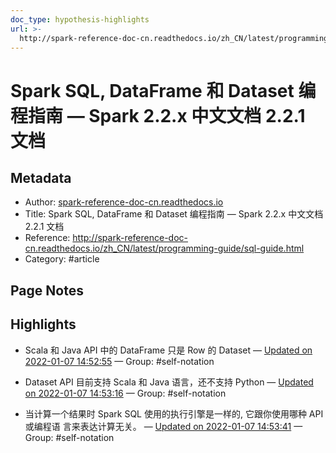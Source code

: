 ```yaml
---
doc_type: hypothesis-highlights
url: >-
  http://spark-reference-doc-cn.readthedocs.io/zh_CN/latest/programming-guide/sql-guide.html
---
```


# Spark SQL, DataFrame 和 Dataset 编程指南 — Spark 2.2.x 中文文档 2.2.1 文档

## Metadata
- Author: [spark-reference-doc-cn.readthedocs.io]()
- Title: Spark SQL, DataFrame 和 Dataset 编程指南 — Spark 2.2.x 中文文档 2.2.1 文档
- Reference: http://spark-reference-doc-cn.readthedocs.io/zh_CN/latest/programming-guide/sql-guide.html
- Category: #article

## Page Notes
## Highlights
- Scala 和 Java API 中的 DataFrame 只是 Row 的 Dataset — [Updated on 2022-01-07 14:52:55](https://hyp.is/cTlKDm-GEeyp2MNYu2D8UQ/spark-reference-doc-cn.readthedocs.io/zh_CN/latest/programming-guide/sql-guide.html) — Group: #self-notation

- Dataset API 目前支持 Scala 和 Java 语言，还不支持 Python — [Updated on 2022-01-07 14:53:16](https://hyp.is/fXRF0G-GEey42-_EC1ZDIw/spark-reference-doc-cn.readthedocs.io/zh_CN/latest/programming-guide/sql-guide.html) — Group: #self-notation

- 当计算一个结果时 Spark SQL 使用的执行引擎是一样的, 它跟你使用哪种 API 或编程语 言来表达计算无关。 — [Updated on 2022-01-07 14:53:41](https://hyp.is/jJGe0m-GEey08u8GNrbeog/spark-reference-doc-cn.readthedocs.io/zh_CN/latest/programming-guide/sql-guide.html) — Group: #self-notation




